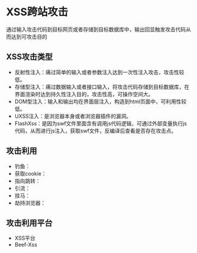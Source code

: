 # XSS跨站攻击

通过输入攻击代码到目标网页或者存储到目标数据库中，输出回显触发攻击代码从而达到可攻击目的

## XSS攻击类型

- 反射性注入：痛过简单的输入或者参数注入达到一次性注入攻击，攻击性较低。
- 存储型注入：痛过数据输入或者接口输入，将攻击代码存储到目标数据库，在界面渲染时达到持久性注入目的，攻击性高，可操作空间大。
- DOM型注入：输入和输出均在界面层注入，构造到html页面中，可利用性较低。
- UXSS注入：是浏览器本身或者浏览器插件的漏洞。
- FlashXss：是因为swf文件里面含有调用js代码逻辑，可通过外部变量执行js代码，从而进行js注入，获取swf文件，反编译后查看是否存在攻击点。

## 攻击利用

- 钓鱼：
- 获取cookie：
- 指向跳转：
- 引流：
- 挂马：
- 劫持浏览器：

## 攻击利用平台

- XSS平台
- Beef-Xss
